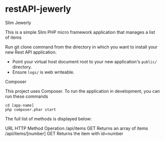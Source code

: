 # restAPI-jewerly
Slim Jewerly

This is a simple Slim PHP micro framework application that manages a list of items

Run git clone command from the directory in which you want to install your new Rest API application.

* Point your virtual host document root to your new application's `public/` directory.
* Ensure `logs/` is web writeable.

Composer

This project uses Composer. To run the application in development, you can run these commands 

	cd [app-name]
	php composer.phar start
  
The full list of methods is displayed below:

URL                           HTTP Method  Operation
/api/items                    GET          Returns an array of items
/api/items/[number]           GET          Returns the item with id=number
